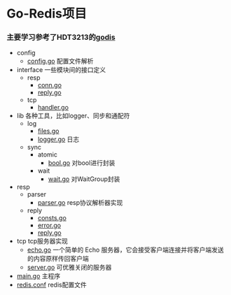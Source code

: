 # Go-Redis项目

### 主要学习参考了HDT3213的[godis](https://github.com/HDT3213/godis)

* config
    - [config.go](config/config.go) 配置文件解析
* interface 一些模块间的接口定义
    * resp
        - [conn.go](interface/resp/conn.go)
        - [reply.go](interface/resp/reply.go)
    * tcp
        - [handler.go](interface/tcp/handler.go)
* lib 各种工具，比如logger、同步和通配符
    * log
        - [files.go](lib/logger/files.go)
        - [logger.go](lib/logger/logger.go) 日志
    * sync
        * atomic
            - [bool.go](lib/sync/atomic/bool.go) 对bool进行封装
        * wait
            - [wait.go](lib/sync/wait/wait.go) 对WaitGroup封装
* resp
    * parser
        - [parser.go](resp/parser/parser.go) resp协议解析器实现
    * reply
        - [consts.go](resp/reply/consts.go)
        - [error.go](resp/reply/error.go)
        - [reply.go](resp/reply/reply.go)
* tcp tcp服务器实现
    - [echo.go](tcp/echo.go) 一个简单的 Echo 服务器，它会接受客户端连接并将客户端发送的内容原样传回客户端
    - [server.go](tcp/server.go) 可优雅关闭的服务器
* [main.go](main.go) 主程序
* [redis.conf](redis.conf) redis配置文件